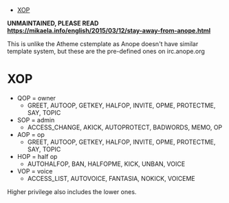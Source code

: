 <!-- START doctoc generated TOC please keep comment here to allow auto update -->
<!-- DON'T EDIT THIS SECTION, INSTEAD RE-RUN doctoc TO UPDATE -->

- [XOP](#xop)

<!-- END doctoc generated TOC please keep comment here to allow auto update -->

**UNMAINTAINED, PLEASE READ https://mikaela.info/english/2015/03/12/stay-away-from-anope.html**

This is unlike the Atheme cstemplate as Anope doesn't have similar template
system, but these are the pre-defined ones on irc.anope.org

# XOP

- QOP = owner
  - GREET, AUTOOP, GETKEY, HALFOP, INVITE, OPME, PROTECTME, SAY, TOPIC
- SOP = admin
  - ACCESS_CHANGE, AKICK, AUTOPROTECT, BADWORDS, MEMO, OP
- AOP = op
  - GREET, AUTOOP, GETKEY, HALFOP, INVITE, OPME, PROTECTME, SAY, TOPIC
- HOP = half op
  - AUTOHALFOP, BAN, HALFOPME, KICK, UNBAN, VOICE
- VOP = voice
  - ACCESS_LIST, AUTOVOICE, FANTASIA, NOKICK, VOICEME

Higher privilege also includes the lower ones.
